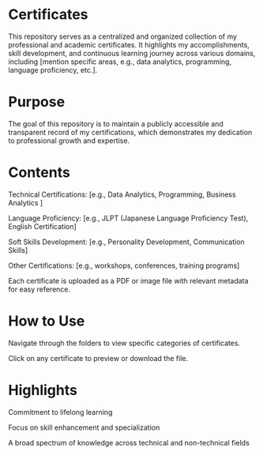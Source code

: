 # Certificates
This repository serves as a centralized and organized collection of my professional and academic certificates. It highlights my accomplishments, skill development, and continuous learning journey across various domains, including [mention specific areas, e.g., data analytics, programming, language proficiency, etc.].


# Purpose

The goal of this repository is to maintain a publicly accessible and transparent record of my certifications, which demonstrates my dedication to professional growth and expertise.

# Contents

Technical Certifications: [e.g., Data Analytics, Programming, Business Analytics ]

Language Proficiency: [e.g., JLPT (Japanese Language Proficiency Test), English Certification]

Soft Skills Development: [e.g., Personality Development, Communication Skills]

Other Certifications: [e.g., workshops, conferences, training programs]

Each certificate is uploaded as a PDF or image file with relevant metadata for easy reference.



# How to Use


Navigate through the folders to view specific categories of certificates.

Click on any certificate to preview or download the file.

# Highlights

Commitment to lifelong learning

Focus on skill enhancement and specialization

A broad spectrum of knowledge across technical and non-technical fields

